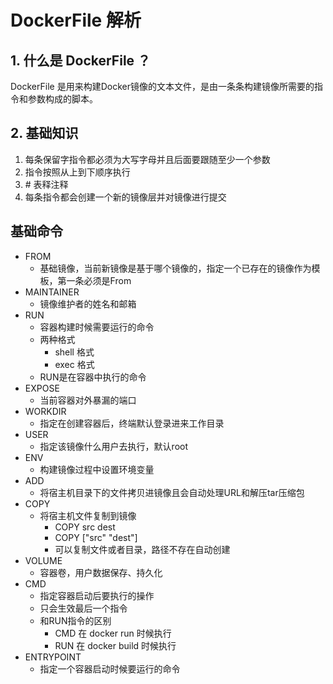 # DockerFile 解析

## 1. 什么是 DockerFile ？
DockerFile 是用来构建Docker镜像的文本文件，是由一条条构建镜像所需要的指令和参数构成的脚本。

## 2. 基础知识
1. 每条保留字指令都必须为大写字母并且后面要跟随至少一个参数
2. 指令按照从上到下顺序执行
3. \# 表释注释
4. 每条指令都会创建一个新的镜像层并对镜像进行提交
## 基础命令
* FROM 
    * 基础镜像，当前新镜像是基于哪个镜像的，指定一个已存在的镜像作为模板，第一条必须是From
* MAINTAINER
    * 镜像维护者的姓名和邮箱
* RUN
    * 容器构建时候需要运行的命令
    * 两种格式
        * shell 格式
        * exec 格式
    * RUN是在容器中执行的命令
* EXPOSE
    * 当前容器对外暴漏的端口
* WORKDIR
    * 指定在创建容器后，终端默认登录进来工作目录
* USER
    * 指定该镜像什么用户去执行，默认root
* ENV
    * 构建镜像过程中设置环境变量
* ADD
    * 将宿主机目录下的文件拷贝进镜像且会自动处理URL和解压tar压缩包
* COPY
    * 将宿主机文件复制到镜像
        * COPY src dest
        * COPY ["src" "dest"]
        * 可以复制文件或者目录，路径不存在自动创建
* VOLUME
    * 容器卷，用户数据保存、持久化
* CMD
    * 指定容器启动后要执行的操作
    * 只会生效最后一个指令
    * 和RUN指令的区别
        * CMD 在 docker run 时候执行
        * RUN 在 docker build 时候执行
* ENTRYPOINT
    * 指定一个容器启动时候要运行的命令
